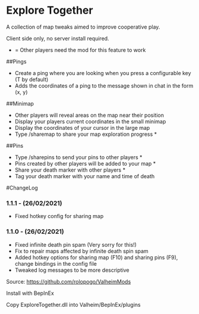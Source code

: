 # Explore Together
A collection of map tweaks aimed to improve cooperative play.

Client side only, no server install required.

* = Other players need the mod for this feature to work

##Pings
- Create a ping where you are looking when you press a configurable key (T by default)
- Adds the coordinates of a ping to the message shown in chat in the form (x, y)

##Minimap
- Other players will reveal areas on the map near their position
- Display your players current coordinates in the small minimap
- Display the coordinates of your cursor in the large map
- Type /sharemap to share your map exploration progress *

##Pins
- Type /sharepins to send your pins to other players *
- Pins created by other players will be added to your map *
- Share your death marker with other players *
- Tag your death marker with your name and time of death

#ChangeLog
### 1.1.1 - (26/02/2021)
- Fixed hotkey config for sharing map

### 1.1.0 - (26/02/2021)
- Fixed infinite death pin spam (Very sorry for this!)
- Fix to repair maps affected by infinite death spin spam
- Added hotkey options for sharing map (F10) and sharing pins (F9), change bindings in the config file
- Tweaked log messages to be more descriptive

Source: https://github.com/rolopogo/ValheimMods

Install with BepInEx

Copy ExploreTogether.dll into Valheim/BepInEx/plugins